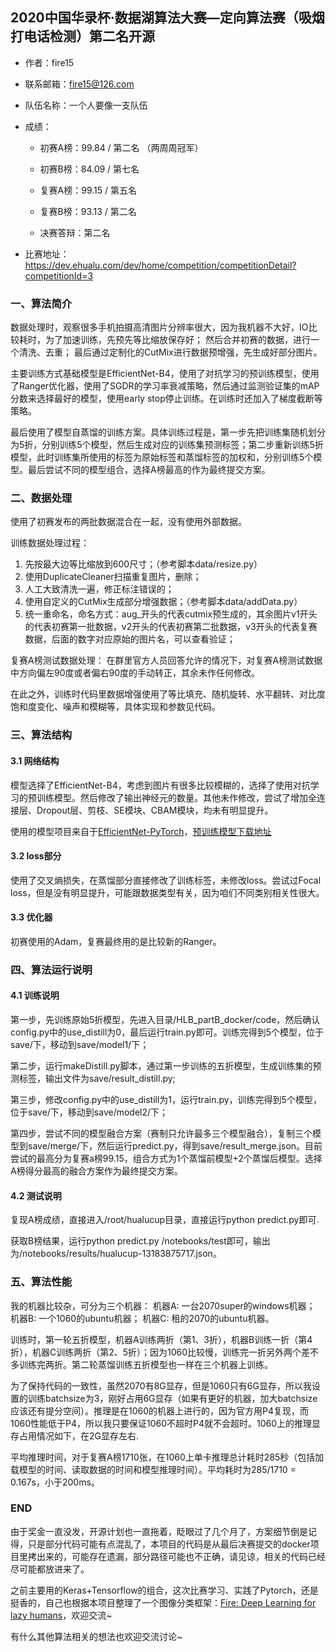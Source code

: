 
## 2020中国华录杯·数据湖算法大赛—定向算法赛（吸烟打电话检测）第二名开源

* 作者：fire15
* 联系邮箱：fire15@126.com
* 队伍名称：一个人要像一支队伍
* 成绩：
	* 初赛A榜：99.84 / 第二名  （两周周冠军）
	* 初赛B榜：84.09 / 第七名
	* 复赛A榜：99.15 / 第五名
	* 复赛B榜：93.13 / 第二名
	* 决赛答辩：第二名

* 比赛地址：https://dev.ehualu.com/dev/home/competition/competitionDetail?competitionId=3

### 一、算法简介
数据处理时，观察很多手机拍摄高清图片分辨率很大，因为我机器不大好，IO比较耗时，为了加速训练，先预先等比缩放保存好；
然后合并初赛的数据，进行一个清洗、去重；
最后通过定制化的CutMix进行数据预增强，先生成好部分图片。

主要训练方式基础模型是EfficientNet-B4，使用了对抗学习的预训练模型，使用了Ranger优化器，使用了SGDR的学习率衰减策略，然后通过监测验证集的mAP分数来选择最好的模型，使用early stop停止训练。在训练时还加入了梯度截断等策略。

最后使用了模型自蒸馏的训练方案。具体训练过程是，第一步先把训练集随机划分为5折，分别训练5个模型，然后生成对应的训练集预测标签；第二步重新训练5折模型，此时训练集所使用的标签为原始标签和蒸馏标签的加权和，分别训练5个模型。最后尝试不同的模型组合，选择A榜最高的作为最终提交方案。


### 二、数据处理
使用了初赛发布的两批数据混合在一起，没有使用外部数据。

训练数据处理过程：

1. 先按最大边等比缩放到600尺寸；（参考脚本data/resize.py）
2. 使用DuplicateCleaner扫描重复图片，删除；
3. 人工大致清洗一遍，修正标注错误的；
4. 使用自定义的CutMix生成部分增强数据；（参考脚本data/addData.py）
5. 统一重命名，命名方式：aug_开头的代表cutmix预生成的，其余图片v1开头的代表初赛第一批数据，v2开头的代表初赛第二批数据，v3开头的代表复赛数据，后面的数字对应原始的图片名，可以查看验证；

复赛A榜测试数据处理：
在群里官方人员回答允许的情况下，对复赛A榜测试数据中方向偏左90度或者偏右90度的手动转正，其余未作任何修改。

在此之外，训练时代码里数据增强使用了等比填充、随机旋转、水平翻转、对比度饱和度变化、噪声和模糊等，具体实现和参数见代码。


### 三、算法结构
#### 3.1 网络结构
模型选择了EfficientNet-B4，考虑到图片有很多比较模糊的，选择了使用对抗学习的预训练模型。然后修改了输出神经元的数量。其他未作修改，尝试了增加全连接层、Dropout层、剪枝、SE模块、CBAM模块，均未有明显提升。

使用的模型项目来自于[EfficientNet-PyTorch](https://github.com/lukemelas/EfficientNet-PyTorch)，[预训练模型下载地址](https://github.com/lukemelas/EfficientNet-PyTorch/releases/download/1.0/adv-efficientnet-b4-44fb3a87.pth)

#### 3.2 loss部分
使用了交叉熵损失，在蒸馏部分直接修改了训练标签，未修改loss。尝试过Focal loss，但是没有明显提升，可能跟数据类型有关，因为咱们不同类别相关性很大。

#### 3.3 优化器
初赛使用的Adam，复赛最终用的是比较新的Ranger。


### 四、算法运行说明
#### 4.1 训练说明
第一步，先训练原始5折模型，先进入目录/HLB_partB_docker/code，然后确认config.py中的use_distill为0，最后运行train.py即可。训练完得到5个模型，位于save/下，移动到save/model1/下；

第二步，运行makeDistill.py脚本，通过第一步训练的五折模型，生成训练集的预测标签，输出文件为save/result_distill.py;

第三步，修改config.py中的use_distill为1，运行train.py，训练完得到5个模型，位于save/下，移动到save/model2/下；

第四步，尝试不同的模型融合方案（赛制只允许最多三个模型融合），复制三个模型到save/merge/下，然后运行predict.py，得到save/result_merge.json。目前尝试的最高分为复赛a榜99.15，组合方式为1个蒸馏前模型+2个蒸馏后模型。选择A榜得分最高的融合方案作为最终提交方案。

#### 4.2 测试说明
复现A榜成绩，直接进入/root/hualucup目录，直接运行python predict.py即可.

获取B榜结果，运行python predict.py /notebooks/test即可，输出为/notebooks/results/hualucup-13183875717.json。

### 五、算法性能
我的机器比较杂，可分为三个机器：
机器A: 一台2070super的windows机器；
机器B: 一个1060的ubuntu机器；
机器C: 租的2070的ubuntu机器。

训练时，第一轮五折模型，机器A训练两折（第1、3折），机器B训练一折（第4折），机器C训练两折（第2、5折）；因为1060比较慢，训练完一折另外两个差不多训练完两折。第二轮蒸馏训练五折模型也一样在三个机器上训练。

为了保持代码的一致性，虽然2070有8G显存，但是1060只有6G显存，所以我设置的训练batchsize为3，刚好占用6G显存（如果有更好的机器，加大batchsize应该还有提分空间）。推理是在1060的机器上进行的，因为官方用P4复现，而1060性能低于P4，所以我只要保证1060不超时P4就不会超时。1060上的推理显存占用情况如下，在2G显存左右.

平均推理时间，对于复赛A榜1710张，在1060上单卡推理总计耗时285秒（包括加载模型的时间、读取数据的时间和模型推理时间）。平均耗时为285/1710 = 0.167s，小于200ms。


### END
由于奖金一直没发，开源计划也一直拖着，眨眼过了几个月了，方案细节倒是记得，只是部分代码可能有点混乱了，本项目的代码是从最后决赛提交的docker项目里拷出来的，可能存在遗漏，部分路径可能也不正确，请见谅，相关的代码已经尽可能都放进来了。

之前主要用的Keras+Tensorflow的组合，这次比赛学习、实践了Pytorch，还是挺香的，自己也根据本项目整理了一个图像分类框架：[Fire: Deep Learning for lazy humans](https://github.com/fire717/Fire)，欢迎交流~

有什么其他算法相关的想法也欢迎交流讨论~

